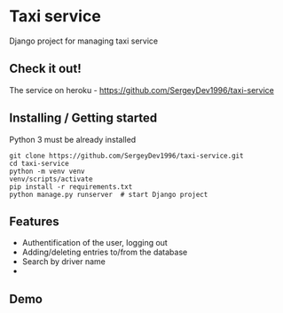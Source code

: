 # Taxi service 

Django project for managing taxi service

## Check it out!
The service on heroku - https://github.com/SergeyDev1996/taxi-service


## Installing / Getting started

Python 3 must be already installed

```shell
git clone https://github.com/SergeyDev1996/taxi-service.git
cd taxi-service
python -m venv venv
venv/scripts/activate
pip install -r requirements.txt
python manage.py runserver  # start Django project
```

## Features

* Authentification of the user, logging out
* Adding/deleting entries to/from the database
* Search by driver name
* 

## Demo

